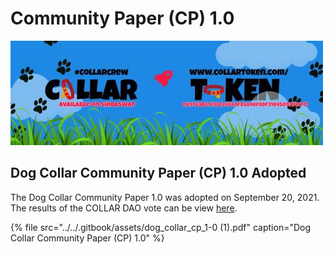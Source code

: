 # Community Paper \(CP\) 1.0

![](../../.gitbook/assets/1080x360.jpg)

## Dog Collar Community Paper \(CP\) 1.0 Adopted

The Dog Collar Community Paper 1.0 was adopted on September 20, 2021.  The results of the COLLAR DAO vote can be view [here](https://governance.collartoken.com/#/proposal/Qmc6Sn6dE3L6ji8mrpnfSzpNuHGER4a7VdYUcRrW2ptHBv).

{% file src="../../.gitbook/assets/dog\_collar\_cp\_1-0 \(1\).pdf" caption="Dog Collar Community Paper \(CP\) 1.0" %}



